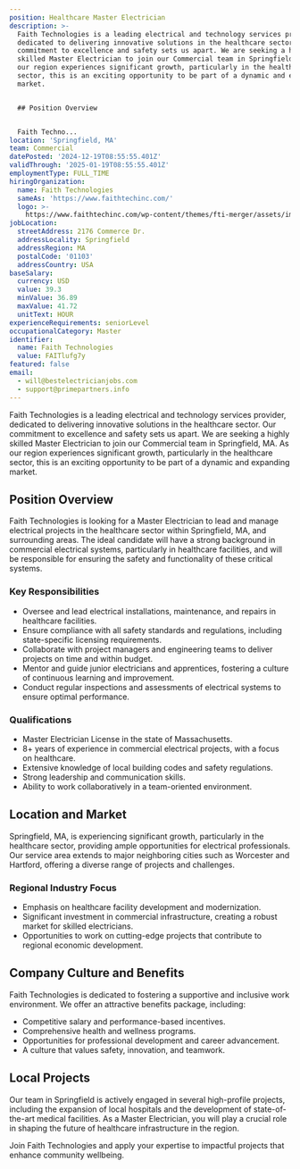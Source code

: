 ```yaml
---
position: Healthcare Master Electrician
description: >-
  Faith Technologies is a leading electrical and technology services provider,
  dedicated to delivering innovative solutions in the healthcare sector. Our
  commitment to excellence and safety sets us apart. We are seeking a highly
  skilled Master Electrician to join our Commercial team in Springfield, MA. As
  our region experiences significant growth, particularly in the healthcare
  sector, this is an exciting opportunity to be part of a dynamic and expanding
  market.


  ## Position Overview


  Faith Techno...
location: 'Springfield, MA'
team: Commercial
datePosted: '2024-12-19T08:55:55.401Z'
validThrough: '2025-01-19T08:55:55.401Z'
employmentType: FULL_TIME
hiringOrganization:
  name: Faith Technologies
  sameAs: 'https://www.faithtechinc.com/'
  logo: >-
    https://www.faithtechinc.com/wp-content/themes/fti-merger/assets/images/logos/logo-fti.svg
jobLocation:
  streetAddress: 2176 Commerce Dr.
  addressLocality: Springfield
  addressRegion: MA
  postalCode: '01103'
  addressCountry: USA
baseSalary:
  currency: USD
  value: 39.3
  minValue: 36.89
  maxValue: 41.72
  unitText: HOUR
experienceRequirements: seniorLevel
occupationalCategory: Master
identifier:
  name: Faith Technologies
  value: FAITlufg7y
featured: false
email:
  - will@bestelectricianjobs.com
  - support@primepartners.info
---
```




Faith Technologies is a leading electrical and technology services provider, dedicated to delivering innovative solutions in the healthcare sector. Our commitment to excellence and safety sets us apart. We are seeking a highly skilled Master Electrician to join our Commercial team in Springfield, MA. As our region experiences significant growth, particularly in the healthcare sector, this is an exciting opportunity to be part of a dynamic and expanding market.

## Position Overview

Faith Technologies is looking for a Master Electrician to lead and manage electrical projects in the healthcare sector within Springfield, MA, and surrounding areas. The ideal candidate will have a strong background in commercial electrical systems, particularly in healthcare facilities, and will be responsible for ensuring the safety and functionality of these critical systems.

### Key Responsibilities

- Oversee and lead electrical installations, maintenance, and repairs in healthcare facilities.
- Ensure compliance with all safety standards and regulations, including state-specific licensing requirements.
- Collaborate with project managers and engineering teams to deliver projects on time and within budget.
- Mentor and guide junior electricians and apprentices, fostering a culture of continuous learning and improvement.
- Conduct regular inspections and assessments of electrical systems to ensure optimal performance.

### Qualifications

- Master Electrician License in the state of Massachusetts.
- 8+ years of experience in commercial electrical projects, with a focus on healthcare.
- Extensive knowledge of local building codes and safety regulations.
- Strong leadership and communication skills.
- Ability to work collaboratively in a team-oriented environment.

## Location and Market

Springfield, MA, is experiencing significant growth, particularly in the healthcare sector, providing ample opportunities for electrical professionals. Our service area extends to major neighboring cities such as Worcester and Hartford, offering a diverse range of projects and challenges.

### Regional Industry Focus

- Emphasis on healthcare facility development and modernization.
- Significant investment in commercial infrastructure, creating a robust market for skilled electricians.
- Opportunities to work on cutting-edge projects that contribute to regional economic development.

## Company Culture and Benefits

Faith Technologies is dedicated to fostering a supportive and inclusive work environment. We offer an attractive benefits package, including:

- Competitive salary and performance-based incentives.
- Comprehensive health and wellness programs.
- Opportunities for professional development and career advancement.
- A culture that values safety, innovation, and teamwork.

## Local Projects

Our team in Springfield is actively engaged in several high-profile projects, including the expansion of local hospitals and the development of state-of-the-art medical facilities. As a Master Electrician, you will play a crucial role in shaping the future of healthcare infrastructure in the region.

Join Faith Technologies and apply your expertise to impactful projects that enhance community wellbeing.
